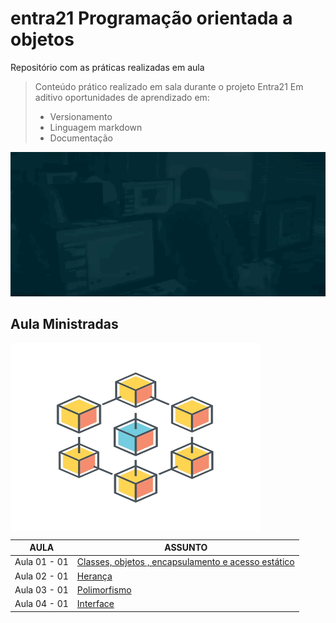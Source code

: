 # entra21 Programação orientada a objetos
Repositório com as práticas realizadas em aula  

> Conteúdo prático realizado em sala durante o projeto Entra21
> Em aditivo oportunidades de aprendizado em:
> - Versionamento
> - Linguagem markdown
> - Documentação

![Gif Entra21](/entra21.gif)

## Aula Ministradas

<a href="#"><img align="center" src="./giphy.gif" width="400 " height="300" /></a>

| AULA | ASSUNTO |
|------|---------|
|Aula 01 - 01|[Classes, objetos , encapsulamento e acesso estático](./Orientacao%20a%20objetos/src/br/com/entra21/orientacao/objetos/principal/aula01/classes/) 
|Aula 02 - 01|[Herança](./Orientacao%20a%20objetos/src/br/com/entra21/orientacao/objetos/principal/aula02/heranca/)
|Aula 03 - 01|[Polimorfismo](./Orientacao%20a%20objetos/src/br/com/entra21/orientacao/objetos/principal/aula03/polimorfismo/)
|Aula 04 - 01|[Interface](./Orientacao%20a%20objetos/src/br/com/entra21/orientacao/objetos/principal/aula04/)                                    
